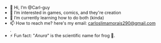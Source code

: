 - 👋 Hi, I’m @Carl-guy
- 👀 I’m interested in games, comics, and they're creation
- 🌱 I’m currently learning how to do both (kinda)
- 📫 How to reach me? here's my email: carloslimamorais290@gmail.com .
- ⚡ Fun fact: "*Anura*" is the scientific name for frog 🐸.

<!---
Carl-guy/Carl-guy is a ✨ special ✨ repository because its `README.md` (this file) appears on your GitHub profile.
You can click the Preview link to take a look at your changes.
--->
